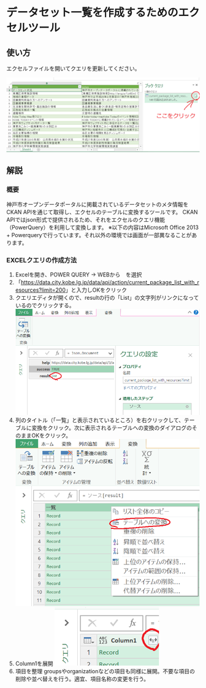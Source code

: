 # データセット一覧を作成するためのエクセルツール
## 使い方
エクセルファイルを開いてクエリを更新してください。

![説明1](https://raw.githubusercontent.com/City-of-Kobe/opendata_dashboard/master/dataset_list/img/datasetlist_inst1.png)


## 解説
### 概要
神戸市オープンデータポータルに掲載されているデータセットのメタ情報をCKAN APIを通じて取得し、エクセルのテーブルに変換するツールです。
CKAN APIではjson形式で提供されるため、それをエクセルのクエリ機能（PowerQuery）を利用して変換します。
※以下の内容はMicrosoft Office 2013 + Powerqueryで行っています。それ以外の環境では画面が一部異なることがあります。

### EXCELクエリの作成方法
1. Excelを開き、POWER QUERY -> WEBから　を選択
1. 「<https://data.city.kobe.lg.jp/data/api/action/current_package_list_with_resources?limit=200>」と入力しOKをクリック
1. クエリエディタが開くので、resultの行の「List」の文字列がリンクになっているのでクリックする。
![説明2](https://raw.githubusercontent.com/City-of-Kobe/opendata_dashboard/master/dataset_list/img/datasetlist_inst2.png)
1. 列のタイトル（「一覧」と表示されているところ）を右クリックして、テーブルに変換をクリック。次に表示されるテーブルへの変換のダイアログのそのままOKをクリック。
![説明3](https://raw.githubusercontent.com/City-of-Kobe/opendata_dashboard/master/dataset_list/img/datasetlist_inst3.png)
1. Column1を展開
![説明4](https://raw.githubusercontent.com/City-of-Kobe/opendata_dashboard/master/dataset_list/img/datasetlist_inst4.png)
1. 項目を整理
groupsやorganizationなどの項目も同様に展開。不要な項目の削除や並べ替えを行う。適宜、項目名称の変更を行う。
